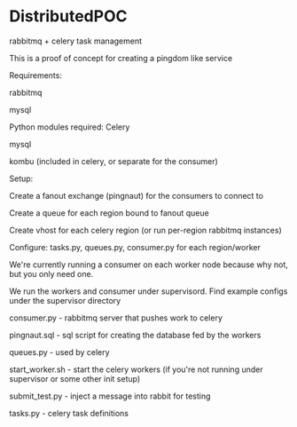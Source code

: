 DistributedPOC
==============
rabbitmq + celery task management

This is a proof of concept for creating a pingdom like service

Requirements:

rabbitmq

mysql

Python modules required:
Celery

mysql

kombu (included in celery, or separate for the consumer)

Setup:

Create a fanout exchange (pingnaut) for the consumers to connect to

Create a queue for each region bound to fanout queue

Create vhost for each celery region (or run per-region rabbitmq instances)

Configure: tasks.py, queues.py, consumer.py for each region/worker

We're currently running a consumer on each worker node because why not, but you only need one.

We run the workers and consumer under supervisord. Find example configs under the supervisor directory

consumer.py - rabbitmq server that pushes work to celery

pingnaut.sql - sql script for creating the database fed by the workers

queues.py - used by celery

start_worker.sh - start the celery workers (if you're not running under supervisor or some other init setup)

submit_test.py - inject a message into rabbit for testing

tasks.py - celery task definitions
